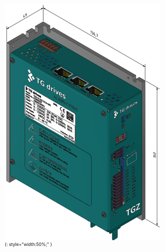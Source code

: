 <!--## Rozměry zařízení-->
![TGZ-D-320-5/10 Dimensions](../img/dim.png){: style="width:50%;" }

<!-- <style type="text/css">
.tg  {border-collapse:collapse;border-spacing:0;}
.tg td{border-color:black;border-style:solid;border-width:1px;font-family:Arial, sans-serif;font-size:14px;
  overflow:hidden;padding:5px 6px;word-break:normal;}
.tg th{border-color:black;border-style:solid;border-width:1px;font-family:Arial, sans-serif;font-size:14px;
  font-weight:normal;overflow:hidden;padding:5px 6px;word-break:normal;}
.tg .tg-2ozh{background-color:#005050;border-color:inherit;color:#ffffff;text-align:center;vertical-align:top}
.tg .tg-lf36{background-color:#d9d9d9;border-color:inherit;text-align:center;vertical-align:top}
.tg .tg-ukim{background-color:#005050;border-color:inherit;color:#ffffff;font-family:inherit;text-align:center;vertical-align:top}
</style>
<table class="tg">
<thead>
  <tr>
    <th class="tg-2ozh" colspan="7">Rozměry verze bez přídavného chladiče </th>
  </tr>
</thead>
<tbody>
  <tr>
    <td class="tg-2ozh" colspan="3">Rozměry bez konektorových protikusů </td>
    <td class="tg-2ozh" colspan="3">Rozměry včetně konektorových protikusů </td>
    <td class="tg-ukim" rowspan="2">Hmotnost </td>
  </tr>
  <tr>
    <td class="tg-2ozh">Výška </td>
    <td class="tg-2ozh">Šířka </td>
    <td class="tg-2ozh">Hloubka </td>
    <td class="tg-2ozh">Výška </td>
    <td class="tg-2ozh">Šířka </td>
    <td class="tg-2ozh">Hloubka </td>
  </tr>
  <tr>
    <td class="tg-2ozh">[mm] </td>
    <td class="tg-2ozh">[mm] </td>
    <td class="tg-2ozh">[mm] </td>
    <td class="tg-2ozh">[mm] </td>
    <td class="tg-2ozh">[mm] </td>
    <td class="tg-2ozh">[mm] </td>
    <td class="tg-2ozh">[kg] </td>
  </tr>
  <tr>
    <td class="tg-lf36">160 </td>
    <td class="tg-lf36">49 </td>
    <td class="tg-lf36">135 </td>
    <td class="tg-lf36">190 </td>
    <td class="tg-lf36">49 </td>
    <td class="tg-lf36">137 </td>
    <td class="tg-lf36">1,0 </td>
  </tr>
</tbody>
</table> -->

<br>

<!-- <style type="text/css">
.tg  {border-collapse:collapse;border-spacing:0;}
.tg td{border-color:black;border-style:solid;border-width:1px;font-family:Arial, sans-serif;font-size:14px;
  overflow:hidden;padding:10px 5px;word-break:normal;}
.tg th{border-color:black;border-style:solid;border-width:1px;font-family:Arial, sans-serif;font-size:14px;
  font-weight:normal;overflow:hidden;padding:10px 5px;word-break:normal;}
.tg .tg-2ozh{background-color:#005050;border-color:inherit;color:#ffffff;text-align:center;vertical-align:top}
.tg .tg-lf36{background-color:#d9d9d9;border-color:inherit;text-align:center;vertical-align:top}
.tg .tg-ukim{background-color:#005050;border-color:inherit;color:#ffffff;font-family:inherit;text-align:center;vertical-align:top}
</style>
<table class="tg">
<thead>
  <tr>
    <th class="tg-ukim" colspan="7">Rozměry verze s přídavným chladičem pro TGZ-D-320-5/10</th>
  </tr>
</thead>
<tbody>
  <tr>
    <td class="tg-2ozh" colspan="3">Rozměry bez konektorových protikusů </td>
    <td class="tg-2ozh" colspan="3">Rozměry včetně konektorových protikusů </td>
    <td class="tg-ukim" rowspan="2">Hmotnost </td>
  </tr>
  <tr>
    <td class="tg-2ozh">Výška </td>
    <td class="tg-2ozh">Šířka </td>
    <td class="tg-2ozh">Hloubka </td>
    <td class="tg-2ozh">Výška </td>
    <td class="tg-2ozh">Šířka </td>
    <td class="tg-2ozh">Hloubka </td>
  </tr>
  <tr>
    <td class="tg-2ozh">[mm] </td>
    <td class="tg-2ozh">[mm] </td>
    <td class="tg-2ozh">[mm] </td>
    <td class="tg-2ozh">[mm] </td>
    <td class="tg-2ozh">[mm] </td>
    <td class="tg-2ozh">[mm] </td>
    <td class="tg-2ozh">[kg] </td>
  </tr>
  <tr>
    <td class="tg-lf36">160 </td>
    <td class="tg-lf36">64</td>
    <td class="tg-lf36">135 </td>
    <td class="tg-lf36">190 </td>
    <td class="tg-lf36">64</td>
    <td class="tg-lf36">137 </td>
    <td class="tg-lf36">1,3</td>
  </tr>
</tbody>
</table> -->

<br>

<!-- <style type="text/css">
.tg  {border-collapse:collapse;border-spacing:0;}
.tg td{border-color:black;border-style:solid;border-width:1px;font-family:Arial, sans-serif;font-size:14px;
  overflow:hidden;padding:10px 5px;word-break:normal;}
.tg th{border-color:black;border-style:solid;border-width:1px;font-family:Arial, sans-serif;font-size:14px;
  font-weight:normal;overflow:hidden;padding:10px 5px;word-break:normal;}
.tg .tg-my6f{background-color:#d9d9d9;border-color:inherit;font-family:inherit;text-align:center;vertical-align:top}
.tg .tg-ukim{background-color:#005050;border-color:inherit;color:#ffffff;font-family:inherit;text-align:center;vertical-align:top}
</style>
<table class="tg">
<thead>
  <tr>
    <th class="tg-ukim" colspan="7">Rozměry verze s přídavným chladičem pro TGZ-D-320-5/15</th>
  </tr>
</thead>
<tbody>
  <tr>
    <td class="tg-ukim" colspan="3">Rozměry bez konektorových protikusů </td>
    <td class="tg-ukim" colspan="3">Rozměry včetně konektorových protikusů </td>
    <td class="tg-ukim" rowspan="2">Hmotnost </td>
  </tr>
  <tr>
    <td class="tg-ukim">Výška </td>
    <td class="tg-ukim">Šířka </td>
    <td class="tg-ukim">Hloubka </td>
    <td class="tg-ukim">Výška </td>
    <td class="tg-ukim">Šířka </td>
    <td class="tg-ukim">Hloubka </td>
  </tr>
  <tr>
    <td class="tg-ukim">[mm] </td>
    <td class="tg-ukim">[mm] </td>
    <td class="tg-ukim">[mm] </td>
    <td class="tg-ukim">[mm] </td>
    <td class="tg-ukim">[mm] </td>
    <td class="tg-ukim">[mm] </td>
    <td class="tg-ukim">[kg] </td>
  </tr>
  <tr>
    <td class="tg-my6f">160 </td>
    <td class="tg-my6f">74</td>
    <td class="tg-my6f">135 </td>
    <td class="tg-my6f">190 </td>
    <td class="tg-my6f">74</td>
    <td class="tg-my6f">137 </td>
    <td class="tg-my6f">1,4</td>
  </tr>
</tbody>
</table> -->